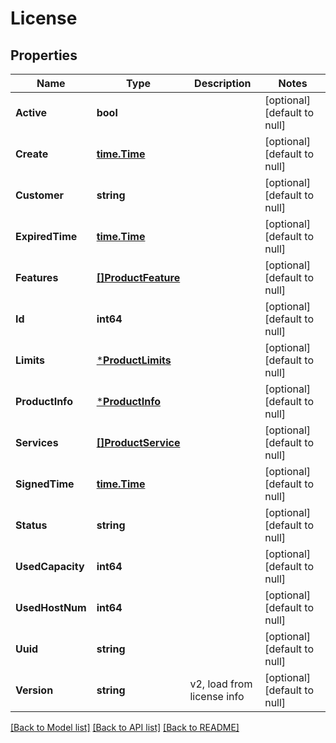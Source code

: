 # License

## Properties
Name | Type | Description | Notes
------------ | ------------- | ------------- | -------------
**Active** | **bool** |  | [optional] [default to null]
**Create** | [**time.Time**](time.Time.md) |  | [optional] [default to null]
**Customer** | **string** |  | [optional] [default to null]
**ExpiredTime** | [**time.Time**](time.Time.md) |  | [optional] [default to null]
**Features** | [**[]ProductFeature**](ProductFeature.md) |  | [optional] [default to null]
**Id** | **int64** |  | [optional] [default to null]
**Limits** | [***ProductLimits**](ProductLimits.md) |  | [optional] [default to null]
**ProductInfo** | [***ProductInfo**](ProductInfo.md) |  | [optional] [default to null]
**Services** | [**[]ProductService**](ProductService.md) |  | [optional] [default to null]
**SignedTime** | [**time.Time**](time.Time.md) |  | [optional] [default to null]
**Status** | **string** |  | [optional] [default to null]
**UsedCapacity** | **int64** |  | [optional] [default to null]
**UsedHostNum** | **int64** |  | [optional] [default to null]
**Uuid** | **string** |  | [optional] [default to null]
**Version** | **string** | v2, load from license info | [optional] [default to null]

[[Back to Model list]](../README.md#documentation-for-models) [[Back to API list]](../README.md#documentation-for-api-endpoints) [[Back to README]](../README.md)


